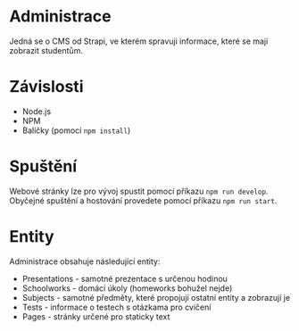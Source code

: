 # Administrace
Jedná se o CMS od Strapi, ve kterém spravuji informace, které se mají zobrazit studentům. 

# Závislosti
- Node.js
- NPM
- Balíčky (pomocí `npm install`)

# Spuštění
Webové stránky lze pro vývoj spustit pomocí příkazu `npm run develop`. Obyčejné spuštění a hostování provedete pomocí příkazu `npm run start`.

# Entity
Administrace obsahuje následující entity:

- Presentations - samotné prezentace s určenou hodinou
- Schoolworks   - domácí úkoly (homeworks bohužel nejde) 
- Subjects      - samotné předměty, které propojují ostatní entity a zobrazují je 
- Tests         - informace o testech s otázkama pro cvičení
- Pages         - stránky určené pro staticky text